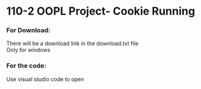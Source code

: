 # 110-2 OOPL Project- Cookie Running

### For Download:
There will be a download link in the download.txt file  
Only for windows

### For the code:
Use visual studio code to open
